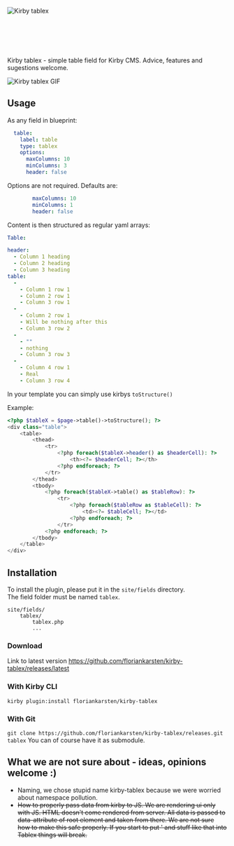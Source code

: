 ![Kirby tablex ](https://raw.githubusercontent.com/floriankarsten/kirby-tablex/stuff/FKAPPROVED.png "Kirby tablex")


<br><br><br><br>



Kirby tablex - simple table field for Kirby CMS. Advice, features and sugestions welcome.



![Kirby tablex GIF](https://raw.githubusercontent.com/floriankarsten/kirby-tablex/stuff/kirby-tablex.gif "Kirby tablex GIF")

## Usage

As any field in blueprint:
```yaml
  table:
    label: table
    type: tablex
    options: 
      maxColumns: 10
      minColumns: 3
      header: false
```

Options are not required. Defaults are:
```yaml
        maxColumns: 10
        minColumns: 1
        header: false
```

Content is then structured as regular yaml arrays:
```yaml
Table: 

header:
  - Column 1 heading
  - Column 2 heading
  - Column 3 heading
table:
  - 
    - Column 1 row 1
    - Column 2 row 1
    - Column 3 row 1
  - 
    - Column 2 row 1
    - Will be nothing after this
    - Column 3 row 2
  - 
    - ""
    - nothing
    - Column 3 row 3
  - 
    - Column 4 row 1
    - Real
    - Column 3 row 4
```


In your template you can simply use kirbys ```toStructure()```

Example:
```php
<?php $tableX = $page->table()->toStructure(); ?>
<div class="table">
	<table>
		<thead>
			<tr>
				<?php foreach($tableX->header() as $headerCell): ?>
					<th><?= $headerCell; ?></th>
				<?php endforeach; ?>
			</tr>
		</thead>
		<tbody>
			<?php foreach($tableX->table() as $tableRow): ?>
				<tr>
					<?php foreach($tableRow as $tableCell): ?>
						<td><?= $tableCell; ?></td>
					<?php endforeach; ?>
				</tr>
			<?php endforeach; ?>
		</tbody>
	</table>
</div>
 ```



## Installation
To install the plugin, please put it in the `site/fields` directory.  
The field folder must be named `tablex`.

```
site/fields/
    tablex/
        tablex.php
        ...
```

### Download
Link to latest version https://github.com/floriankarsten/kirby-tablex/releases/latest

### With Kirby CLI
```kirby plugin:install floriankarsten/kirby-tablex```

### With Git
```git clone https://github.com/floriankarsten/kirby-tablex/releases.git tablex```
You can of course have it as submodule.



## What we are not sure about - ideas, opinions welcome :)
- Naming, we chose stupid name kirby-tablex because we were worried about namespace pollution.
- ~~How to properly pass data from kirby to JS. We are rendering ui only with JS. HTML doesn't come rendered from server. All data is passed to data-attribute of root element and taken from there. We are not sure how to make this safe properly. If you start to put \' and stuff like that into Tablex things will break.~~

